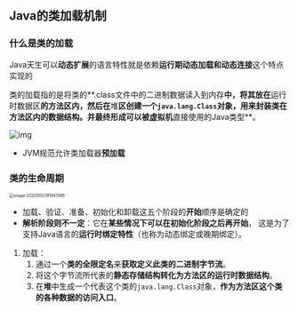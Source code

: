 ## Java的类加载机制

### 什么是类的加载

Java天生可以**动态扩展**的语言特性就是依赖**运行期动态加载和动态连接**这个特点实现的

类的加载指的是将类的**.class文件中的二进制数据读入到内存**中，将其放在**运行时数据区**的方法区内，然后在**堆**区创建一个`java.lang.Class`对象，用来封装类在方法区内的数据结构。并最终形成可以被虚拟机**直接使用的Java类型**。

![img](http://favorites.ren/assets/images/2017/jvm/jvm-1.png)

- JVM规范允许类加载器**预加载**

### 类的生命周期

<img src="https://gitee.com//chenchong0817/picture/raw/master/Aaron/20201002191949.png" alt="image-20201002191947495" style="zoom:50%;" />

- 加载、验证、准备、初始化和卸载这五个阶段的**开始**顺序是确定的
- **解析阶段则不一定**：它在**某些情况下可以在初始化阶段之后再开始**， 这是为了支持Java语言的**运行时绑定特性**（也称为动态绑定或晚期绑定）。

1. 加载：
   1. 通过一个**类的全限定名**来**获取定义此类的二进制字节流**。 
   2. 将这个字节流所代表的**静态存储结构转化为方法区的运行时数据结构**。 
   3. 在**堆**中生成一个代表这个类的`java.lang.Class`对象，**作为方法区这个类的各种数据的访问入口**。 